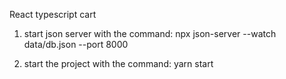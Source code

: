 React typescript cart

1. start json server with the command: npx json-server --watch data/db.json --port 8000

2. start the project with the command: yarn start
